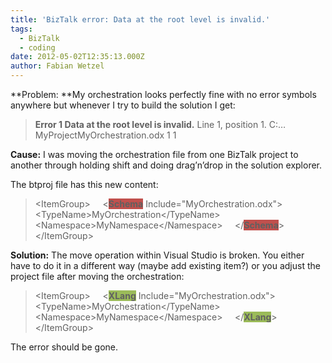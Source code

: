 ```yaml
---
title: 'BizTalk error: Data at the root level is invalid.'
tags:
  - BizTalk
  - coding
date: 2012-05-02T12:35:13.000Z
author: Fabian Wetzel
---
```


**Problem: **My orchestration looks perfectly fine with no error symbols anywhere but whenever I try to build the solution I get:
 > **Error 1 Data at the root level is invalid.** Line 1, position 1\. C:…MyProjectMyOrchestration.odx 1 1 

**Cause:** I was moving the orchestration file from one BizTalk project to another through holding shift and doing drag’n’drop in the solution explorer.

The btproj file has this new content:
 > &lt;ItemGroup&gt;
> &nbsp;&nbsp;&nbsp; &lt;**<font style="background-color: #c0504d">Schema</font>** Include="MyOrchestration.odx"&gt;
> &nbsp;&nbsp;&nbsp;&nbsp;&nbsp;&nbsp;&nbsp; &lt;TypeName&gt;MyOrchestration&lt;/TypeName&gt;
> &nbsp;&nbsp;&nbsp;&nbsp;&nbsp;&nbsp;&nbsp; &lt;Namespace&gt;MyNamespace&lt;/Namespace&gt;
> &nbsp;&nbsp;&nbsp; &lt;/**<font style="background-color: #c0504d">Schema</font>**&gt;
> &lt;/ItemGroup&gt; 

**Solution:** The move operation within Visual Studio is broken. You either have to do it in a different way (maybe add existing item?) or you adjust the project file after moving the orchestration:
 > &lt;ItemGroup&gt;
> &nbsp;&nbsp;&nbsp; &lt;**<font style="background-color: #9bbb59">XLang</font>** Include="MyOrchestration.odx"&gt;
> &nbsp;&nbsp;&nbsp;&nbsp;&nbsp;&nbsp;&nbsp; &lt;TypeName&gt;MyOrchestration&lt;/TypeName&gt;
> &nbsp;&nbsp;&nbsp;&nbsp;&nbsp;&nbsp;&nbsp; &lt;Namespace&gt;MyNamespace&lt;/Namespace&gt;
> &nbsp;&nbsp;&nbsp; &lt;/**<font style="background-color: #9bbb59">XLang</font>**&gt;
> &lt;/ItemGroup&gt; 

The error should be gone.



